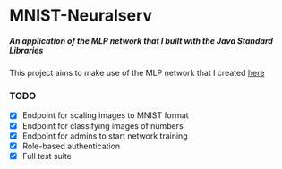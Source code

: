 MNIST-Neuralserv
==
##### An application of the MLP network that I built with the Java Standard Libraries

This project aims to make use of the MLP network that I created [here](https://github.com/reggiemcdonald/new-neural-net-number-reader)

### TODO
- [x] Endpoint for scaling images to MNIST format
- [x] Endpoint for classifying images of numbers
- [x] Endpoint for admins to start network training
- [x] Role-based authentication
- [x] Full test suite
